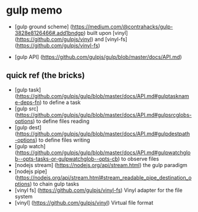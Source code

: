 # gulp memo

- [gulp ground scheme] (https://medium.com/@contrahacks/gulp-3828e8126466#.add1bndgp)
built upon [vinyl] (https://github.com/gulpjs/vinyl) and [vinyl-fs] (https://github.com/gulpjs/vinyl-fs)

- [gulp API] (https://github.com/gulpjs/gulp/blob/master/docs/API.md)


## quick ref (the bricks)
- [gulp task] (https://github.com/gulpjs/gulp/blob/master/docs/API.md#gulptaskname-deps-fn) to define a task
- [gulp src] (https://github.com/gulpjs/gulp/blob/master/docs/API.md#gulpsrcglobs-options) to define files reading
- [gulp dest] (https://github.com/gulpjs/gulp/blob/master/docs/API.md#gulpdestpath-options) to define files writing
- [gulp watch] (https://github.com/gulpjs/gulp/blob/master/docs/API.md#gulpwatchglob--opts-tasks-or-gulpwatchglob--opts-cb) to observe files
- [nodejs stream] (https://nodejs.org/api/stream.html) the gulp paradigm
- [nodejs pipe] (https://nodejs.org/api/stream.html#stream_readable_pipe_destination_options) to chain gulp tasks
- [vinyl fs] (https://github.com/gulpjs/vinyl-fs) Vinyl adapter for the file system
- [vinyl] (https://github.com/gulpjs/vinyl) Virtual file format
